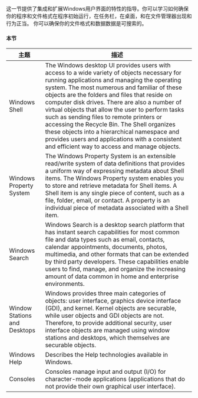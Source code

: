 这一节提供了集成和扩展Windows用户界面的特性的指导。你可以学习如何确保你的程序和文件格式在程序初始运行，在任务栏，在桌面，和在文件管理器出现和行为正当。
你可以确保你的文件格式和数据数据是可搜索的。

#### 本节

主题	| 描述
---- | ----
Windows Shell | The Windows desktop UI provides users with access to a wide variety of objects necessary for running applications and managing the operating system. The most numerous and familiar of these objects are the folders and files that reside on computer disk drives. There are also a number of virtual objects that allow the user to perform tasks such as sending files to remote printers or accessing the Recycle Bin. The Shell organizes these objects into a hierarchical namespace and provides users and applications with a consistent and efficient way to access and manage objects.
Windows Property System | The Windows Property System is an extensible read/write system of data definitions that provides a uniform way of expressing metadata about Shell items. The Windows Property system enables you to store and retrieve metadata for Shell items. A Shell item is any single piece of content, such as a file, folder, email, or contact. A property is an individual piece of metadata associated with a Shell item.
Windows Search | Windows Search is a desktop search platform that has instant search capabilities for most common file and data types such as email, contacts, calendar appointments, documents, photos, multimedia, and other formats that can be extended by third party developers. These capabilities enable users to find, manage, and organize the increasing amount of data common in home and enterprise environments.
Window Stations and Desktops | Windows provides three main categories of objects: user interface, graphics device interface (GDI), and kernel. Kernel objects are securable, while user objects and GDI objects are not. Therefore, to provide additional security, user interface objects are managed using window stations and desktops, which themselves are securable objects.
Windows Help | Describes the Help technologies available in Windows.
Consoles | Consoles manage input and output (I/O) for character-mode applications (applications that do not provide their own graphical user interface).

